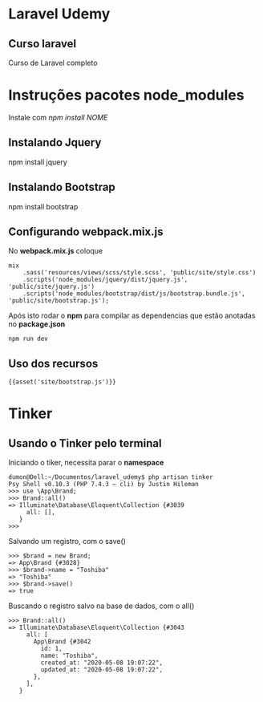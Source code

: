 # Laravel Udemy
## Curso laravel

Curso de Laravel completo

# Instruções pacotes node_modules

Instale com *npm install NOME*

## Instalando Jquery 
npm install jquery


## Instalando Bootstrap 
npm install bootstrap

## Configurando webpack.mix.js

No **webpack.mix.js** coloque 

```
mix
	.sass('resources/views/scss/style.scss', 'public/site/style.css')
	.scripts('node_modules/jquery/dist/jquery.js', 'public/site/jquery.js')
	.scripts('node_modules/bootstrap/dist/js/bootstrap.bundle.js', 'public/site/bootstrap.js');	
```

Após isto rodar o **npm** para compilar as dependencias que estão anotadas no **package.json**

```
npm run dev
```
## Uso dos recursos

```
{{asset('site/bootstrap.js')}}
```

# Tinker

## Usando o Tinker pelo terminal

Iniciando o tiker, necessita parar o **namespace**
```
dumon@Dell:~/Documentos/laravel_udemy$ php artisan tinker
Psy Shell v0.10.3 (PHP 7.4.3 — cli) by Justin Hileman
>>> use \App\Brand;
>>> Brand::all()
=> Illuminate\Database\Eloquent\Collection {#3039
     all: [],
   }
>>> 
```
Salvando um registro, com o save()
```
>>> $brand = new Brand;
=> App\Brand {#3028}
>>> $brand->name = "Toshiba"
=> "Toshiba"
>>> $brand->save()
=> true
```
Buscando o registro salvo na base de dados, com o all()
```
>>> Brand::all()
=> Illuminate\Database\Eloquent\Collection {#3043
     all: [
       App\Brand {#3042
         id: 1,
         name: "Toshiba",
         created_at: "2020-05-08 19:07:22",
         updated_at: "2020-05-08 19:07:22",
       },
     ],
   }

```
